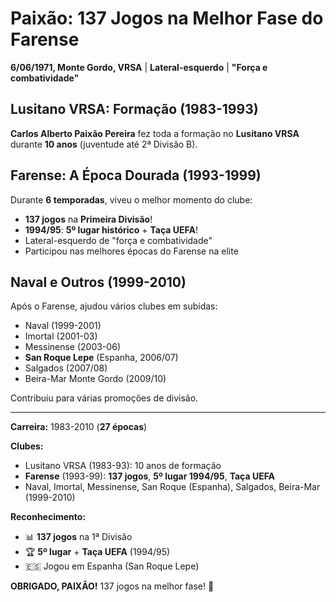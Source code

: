 # Paixão: 137 Jogos na Melhor Fase do Farense

**6/06/1971, Monte Gordo, VRSA** | **Lateral-esquerdo** | **"Força e combatividade"**

## Lusitano VRSA: Formação (1983-1993)

**Carlos Alberto Paixão Pereira** fez toda a formação no **Lusitano VRSA** durante **10 anos** (juventude até 2ª Divisão B).

## Farense: A Época Dourada (1993-1999)

Durante **6 temporadas**, viveu o melhor momento do clube:
- **137 jogos** na **Primeira Divisão**!
- **1994/95**: **5º lugar histórico** + **Taça UEFA**!
- Lateral-esquerdo de "força e combatividade"
- Participou nas melhores épocas do Farense na elite

## Naval e Outros (1999-2010)

Após o Farense, ajudou vários clubes em subidas:
- Naval (1999-2001)
- Imortal (2001-03)
- Messinense (2003-06)
- **San Roque Lepe** (Espanha, 2006/07)
- Salgados (2007/08)
- Beira-Mar Monte Gordo (2009/10)

Contribuiu para várias promoções de divisão.

---

**Carreira:** 1983-2010 (**27 épocas**)

**Clubes:**
- Lusitano VRSA (1983-93): 10 anos de formação
- **Farense** (1993-99): **137 jogos**, **5º lugar 1994/95**, **Taça UEFA**
- Naval, Imortal, Messinense, San Roque (Espanha), Salgados, Beira-Mar (1999-2010)

**Reconhecimento:**
- 📊 **137 jogos** na 1ª Divisão
- 🏆 **5º lugar** + **Taça UEFA** (1994/95)
- 🇪🇸 Jogou em Espanha (San Roque Lepe)

**OBRIGADO, PAIXÃO!** 137 jogos na melhor fase! 🦁
